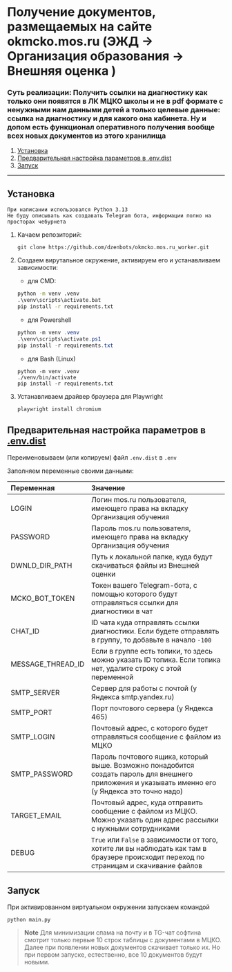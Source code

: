 # Получение документов, размещаемых на сайте okmcko.mos.ru (ЭЖД &rarr; Организация образования &rarr; Внешняя оценка )

### Суть реализации: Получить ссылки на диагностику как только они появятся в ЛК МЦКО школы и не в pdf формате с ненужными нам данными детей а только целевые данные: ссылка на диагностику и для какого она кабинета. Ну и допом есть функционал оперативного получения вообще всех новых документов из этого хранилища

1. [Установка](#установка)
2. [Предварительная настройка параметров в .env.dist](#предварительная-настройка) 
3. [Запуск](#запуск)

---

## Установка

    При написании использовался Python 3.13
    Не буду описывать как создавать Telegram бота, информации полно на просторах чебурнета

1. Качаем репозиторий:
    ```shell
    git clone https://github.com/dzenbots/okmcko.mos.ru_worker.git
    ```
2. Создаем вирутальное окружение, активируем его и устанавливаем зависимости:
    
    - для CMD:
    ```cmd
    python -m venv .venv
    .\venv\scripts\activate.bat
    pip install -r requirements.txt
    ```
    - для Powershell 
    ```powershell
    python -m venv .venv
    .\venv\scripts\activate.ps1
    pip install -r requirements.txt
    ```
    - для Bash (Linux) 
    ```shell
    python -m venv .venv
    ./venv/bin/activate
    pip install -r requirements.txt
    ```
   
3. Устанавливаем драйвер браузера для Playwright

    ```shell
    playwright install chromium
    ```
   
## Предварительная настройка параметров в [.env.dist](.env.dist)

Переименовываем (или копируем) файл `.env.dist` в `.env`

Заполняем переменные своими данными:

| Переменная        | Значение                                                                                                                                            |
|:------------------|:----------------------------------------------------------------------------------------------------------------------------------------------------|
| LOGIN             | Логин mos.ru пользователя, имеющего права на вкладку Организация обучения                                                                           | 
| PASSWORD          | Пароль mos.ru пользователя, имеющего права на вкладку Организация обучения                                                                          |
| DWNLD_DIR_PATH    | Путь к локальной папке, куда будут скачиваться файлы из Внешней оценки                                                                              |
| MCKO_BOT_TOKEN    | Токен вашего Telegram-бота, с помощью которого будут отправляться ссылки для диагностики в чат                                                      |
| CHAT_ID           | ID чата куда отправлять ссылки диагностики. Если будете отправлять в группу, то добавьте в начало `-100`                                            |
| MESSAGE_THREAD_ID | Если в группе есть топики, то здесь можно указать ID топика. Если топика нет, удалите строку с этой переменной                                      |
| SMTP_SERVER       | Сервер для работы с почтой (у Яндекса smtp.yandex.ru)                                                                                               |
| SMTP_PORT         | Порт почтового сервера (у Яндекса 465)                                                                                                              |
| SMTP_LOGIN        | Почтовый адрес, с которого будет отправляться сообщение с файлом из МЦКО                                                                            |
| SMTP_PASSWORD     | Пароль почтового ящика, который выше. Возможно понадобится создать пароль для внешнего приложения и указывать именно его (у Яндекса это точно надо) |
| TARGET_EMAIL      | Почтовый адрес, куда отправить сообщение с файлом из МЦКО. Можно указать один адрес рассылки с нужными сотрудниками                                 |
| DEBUG             | `True` или `False` в зависимости от того, хотите ли вы наблюдать как там в браузере происходит переход по страницам и скачивание файлов             |


## Запуск

При активированном виртуальном окружении запускаем командой

```shell
python main.py
```
> **Note**
> Для минимизации спама на почту и в TG-чат софтина смотрит только первые 10 строк таблицы с документами в МЦКО. Далее при появлении новых документов скачивает только их. Но при первом запуске, естественно, все 10 документов будут новыми.


